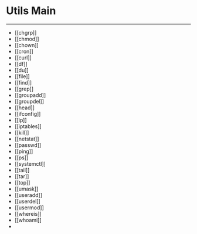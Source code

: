 # Utils Main
***
- [[chgrp]]
- [[chmod]]
- [[chown]]
- [[cron]]
- [[curl]]
- [[df]]
- [[du]]
- [[file]]
- [[find]]
- [[grep]]
- [[groupadd]]
- [[groupdel]]
- [[head]]
- [[ifconfig]]
- [[ip]]
- [[iptables]]
- [[kill]]
- [[netstat]]
- [[passwd]]
- [[ping]]
- [[ps]]
- [[systemctl]]
- [[tail]]
- [[tar]]
- [[top]]
- [[umask]]
- [[useradd]]
- [[userdel]]
- [[usermod]]
- [[whereis]]
- [[whoami]]
- 